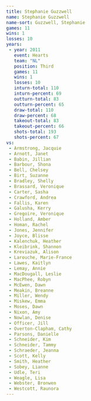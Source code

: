 ```yaml
---
title: Stephanie Guzzwell
name: Stephanie Guzzwell
name-sort: Guzzwell, Stephanie
games: 11
wins: 1
losses: 10
years:
 - year: 2011
   event: Hearts
   team: "NL"
   position: Third
   games: 11
   wins: 1
   losses: 10
   inturn-total: 110
   inturn-percent: 69
   outturn-total: 83
   outturn-percent: 65
   draw-total: 110
   draw-percent: 68
   takeout-total: 83
   takeout-percent: 66
   shots-total: 193
   shots-percent: 67
vs:
 - Armstrong, Jacquie
 - Arnott, Janet
 - Babin, Jillian
 - Barbour, Shona
 - Bell, Chelsey
 - Birt, Suzanne
 - Bradley, Shelly
 - Brassard, Veronique
 - Carter, Sasha
 - Crawford, Andrea
 - Fallis, Karen
 - Galusha, Kerry
 - Gregoire, Veronique
 - Holland, Amber
 - Homan, Rachel
 - Jones, Jennifer
 - Joyce, Blisse
 - Kalenchuk, Heather
 - Kleibrink, Shannon
 - Kreviazuk, Alison
 - Larouche, Marie-France
 - Lawes, Kaitlyn
 - Lemay, Annie
 - MacDougall, Leslie
 - MacPhee, Robyn
 - McEwen, Dawn
 - Meakin, Breanne
 - Miller, Wendy
 - Miskew, Emma
 - Moses, Dawn
 - Nixon, Amy
 - Nowlan, Denise
 - Officer, Jill
 - Overton-Clapham, Cathy
 - Parsons, Danielle
 - Schneider, Kim
 - Schneider, Tammy
 - Schraeder, Jeanna
 - Scott, Kelly
 - Smith, Heather
 - Sobey, Lianne
 - Udle, Teri
 - Weagle, Lisa
 - Webster, Bronwen
 - Westcott, Raunora
---
```

